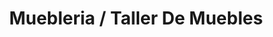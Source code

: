 ---
title: "Muebleria / Taller De Muebles"
url: /bogota-d-c/muebleria-taller-de-muebles/
shop: muebles
---